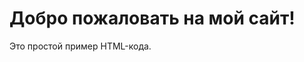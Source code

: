 <!DOCTYPE html>
<html lang="ru">
<head>
    <meta charset="UTF-8">
    <meta name="viewport" content="width=device-width, initial-scale=1.0">
    <title>Простой HTML</title>
</head>
<body>
    <h1>Добро пожаловать на мой сайт!</h1>
    <p>Это простой пример HTML-кода.</p>
</body>
</html>
